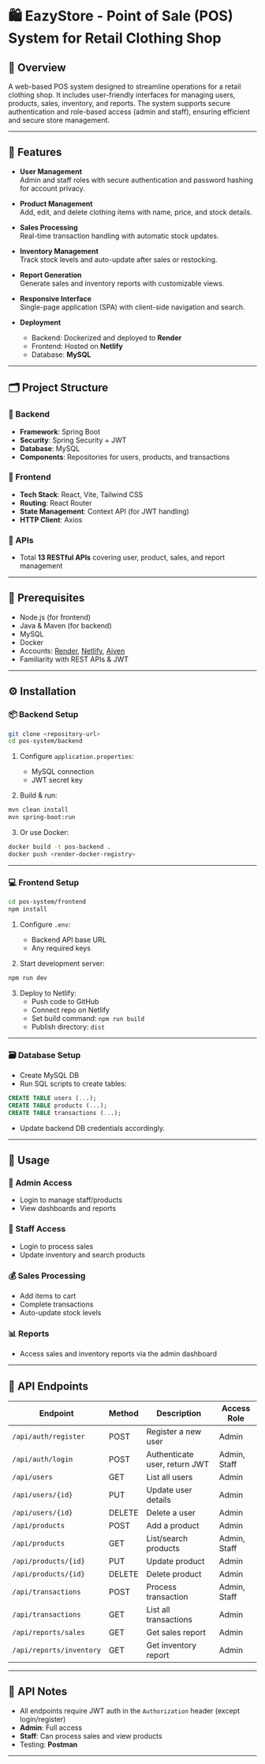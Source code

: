 # 🛍️ EazyStore - Point of Sale (POS) System for Retail Clothing Shop

## 📌 Overview  
A web-based POS system designed to streamline operations for a retail clothing shop. It includes user-friendly interfaces for managing users, products, sales, inventory, and reports. The system supports secure authentication and role-based access (admin and staff), ensuring efficient and secure store management.

---

## 🚀 Features

- **User Management**  
  Admin and staff roles with secure authentication and password hashing for account privacy.

- **Product Management**  
  Add, edit, and delete clothing items with name, price, and stock details.

- **Sales Processing**  
  Real-time transaction handling with automatic stock updates.

- **Inventory Management**  
  Track stock levels and auto-update after sales or restocking.

- **Report Generation**  
  Generate sales and inventory reports with customizable views.

- **Responsive Interface**  
  Single-page application (SPA) with client-side navigation and search.

- **Deployment**  
  - Backend: Dockerized and deployed to **Render**  
  - Frontend: Hosted on **Netlify**  
  - Database: **MySQL** 

---

## 🗂️ Project Structure

### 🔧 Backend
- **Framework**: Spring Boot  
- **Security**: Spring Security + JWT  
- **Database**: MySQL  
- **Components**: Repositories for users, products, and transactions  

### 🎨 Frontend
- **Tech Stack**: React, Vite, Tailwind CSS  
- **Routing**: React Router  
- **State Management**: Context API (for JWT handling)  
- **HTTP Client**: Axios  

### 🔗 APIs
- Total **13 RESTful APIs** covering user, product, sales, and report management

---

## 🧰 Prerequisites

- Node.js (for frontend)
- Java & Maven (for backend)
- MySQL 
- Docker
- Accounts: [Render](https://render.com), [Netlify](https://netlify.com), [Aiven](https://aiven.io)
- Familiarity with REST APIs & JWT

---

## ⚙️ Installation

### 📦 Backend Setup

```bash
git clone <repository-url>
cd pos-system/backend
```

1. Configure `application.properties`:
   - MySQL connection
   - JWT secret key

2. Build & run:

```bash
mvn clean install
mvn spring-boot:run
```

3. Or use Docker:

```bash
docker build -t pos-backend .
docker push <render-docker-registry>
```

---

### 💻 Frontend Setup

```bash
cd pos-system/frontend
npm install
```

1. Configure `.env`:
   - Backend API base URL
   - Any required keys

2. Start development server:

```bash
npm run dev
```

3. Deploy to Netlify:
   - Push code to GitHub
   - Connect repo on Netlify
   - Set build command: `npm run build`
   - Publish directory: `dist`

---

### 🗃️ Database Setup

- Create MySQL DB
- Run SQL scripts to create tables:

```sql
CREATE TABLE users (...);
CREATE TABLE products (...);
CREATE TABLE transactions (...);
```

- Update backend DB credentials accordingly.

---

## 🔐 Usage

### 👤 Admin Access
- Login to manage staff/products
- View dashboards and reports

### 👥 Staff Access
- Login to process sales
- Update inventory and search products

### 💰 Sales Processing
- Add items to cart
- Complete transactions
- Auto-update stock levels

### 📊 Reports
- Access sales and inventory reports via the admin dashboard

---

## 📡 API Endpoints

| Endpoint | Method | Description | Access Role |
|----------|--------|-------------|-------------|
| `/api/auth/register` | POST | Register a new user | Admin |
| `/api/auth/login` | POST | Authenticate user, return JWT | Admin, Staff |
| `/api/users` | GET | List all users | Admin |
| `/api/users/{id}` | PUT | Update user details | Admin |
| `/api/users/{id}` | DELETE | Delete a user | Admin |
| `/api/products` | POST | Add a product | Admin |
| `/api/products` | GET | List/search products | Admin, Staff |
| `/api/products/{id}` | PUT | Update product | Admin |
| `/api/products/{id}` | DELETE | Delete product | Admin |
| `/api/transactions` | POST | Process transaction | Admin, Staff |
| `/api/transactions` | GET | List all transactions | Admin |
| `/api/reports/sales` | GET | Get sales report | Admin |
| `/api/reports/inventory` | GET | Get inventory report | Admin |

---

## 📝 API Notes

- All endpoints require JWT auth in the `Authorization` header (except login/register)
- **Admin**: Full access  
- **Staff**: Can process sales and view products
- Testing: **Postman**
---
